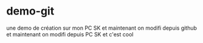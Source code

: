 # demo-git
une demo de création sur mon PC SK
et maintenant on modifi depuis github
et maintenant on modifi depuis PC SK
et c'est cool
